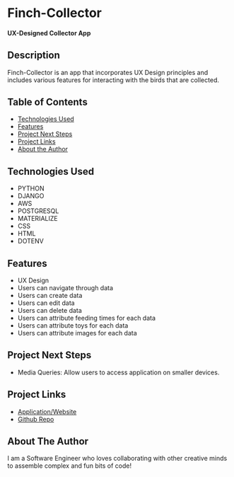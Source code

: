 # Finch-Collector

#### UX-Designed Collector App

## Description
Finch-Collector is an app that incorporates UX Design principles and includes various features for interacting with the birds that are collected.

## Table of Contents
* [Technologies Used](#technologiesused)
* [Features](#features)
* [Project Next Steps](#nextsteps)
* [Project Links](#deployment)
* [About the Author](#author)

## <a name="technologiesused"></a>Technologies Used
* PYTHON
* DJANGO
* AWS
* POSTGRESQL
* MATERIALIZE
* CSS
* HTML
* DOTENV

## <a name="features"></a>Features
* UX Design
* Users can navigate through data
* Users can create data
* Users can edit data
* Users can delete data
* Users can attribute feeding times for each data
* Users can attribute toys for each data
* Users can attribute images for each data

## <a name="nextsteps"></a>Project Next Steps
* Media Queries: Allow users to access application on smaller devices.

## <a name="deployment"></a>Project Links
* [Application/Website](https://finch-collector-a586.onrender.com)
* [Github Repo](https://github.com/Haroonkhan0629/finch_collector)

## <a name="author"></a>About The Author
I am a Software Engineer who loves collaborating with other creative minds to assemble complex and fun bits of code!




